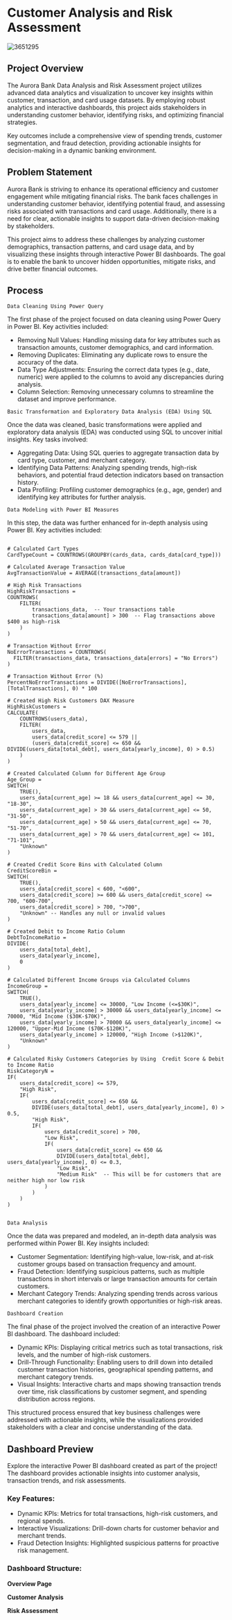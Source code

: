 # Customer Analysis and Risk Assessment 
![3651295](https://github.com/user-attachments/assets/6c6fabce-f0e1-4554-8b83-fd4d30b43b55)

## Project Overview
The Aurora Bank Data Analysis and Risk Assessment project utilizes advanced data analytics and visualization to uncover key insights within customer, transaction, and card usage datasets. By employing robust analytics and interactive dashboards, this project aids stakeholders in understanding customer behavior, identifying risks, and optimizing financial strategies.

Key outcomes include a comprehensive view of spending trends, customer segmentation, and fraud detection, providing actionable insights for decision-making in a dynamic banking environment.

## Problem Statement
Aurora Bank is striving to enhance its operational efficiency and customer engagement while mitigating financial risks. The bank faces challenges in understanding customer behavior, identifying potential fraud, and assessing risks associated with transactions and card usage. Additionally, there is a need for clear, actionable insights to support data-driven decision-making by stakeholders.

This project aims to address these challenges by analyzing customer demographics, transaction patterns, and card usage data, and by visualizing these insights through interactive Power BI dashboards. The goal is to enable the bank to uncover hidden opportunities, mitigate risks, and drive better financial outcomes.

## Process
`Data Cleaning Using Power Query`
 
The first phase of the project focused on data cleaning using Power Query in Power BI. Key activities included:

- Removing Null Values: Handling missing data for key attributes such as transaction amounts, customer demographics, and card information.
- Removing Duplicates: Eliminating any duplicate rows to ensure the accuracy of the data.
- Data Type Adjustments: Ensuring the correct data types (e.g., date, numeric) were applied to the columns to avoid any discrepancies during analysis.
- Column Selection: Removing unnecessary columns to streamline the dataset and improve performance.

`Basic Transformation and Exploratory Data Analysis (EDA) Using SQL`

Once the data was cleaned, basic transformations were applied and exploratory data analysis (EDA) was conducted using SQL to uncover initial insights. Key tasks involved:

- Aggregating Data: Using SQL queries to aggregate transaction data by card type, customer, and merchant category.
- Identifying Data Patterns: Analyzing spending trends, high-risk behaviors, and potential fraud detection indicators based on transaction history.
- Data Profiling: Profiling customer demographics (e.g., age, gender) and identifying key attributes for further analysis.

`Data Modeling with Power BI Measures`

In this step, the data was further enhanced for in-depth analysis using Power BI. Key activities included:

<pre><code>
# Calculated Cart Types 
CardTypeCount = COUNTROWS(GROUPBY(cards_data, cards_data[card_type]))

# Calculated Average Transaction Value
AvgTransactionValue = AVERAGE(transactions_data[amount])

# High Risk Transactions 
HighRiskTransactions = 
COUNTROWS(
    FILTER(
        transactions_data,  -- Your transactions table
        transactions_data[amount] > 300  -- Flag transactions above $400 as high-risk
    )
)
  
# Transaction Without Error 
NoErrorTransactions = COUNTROWS(
  FILTER(transactions_data, transactions_data[errors] = "No Errors")
)

# Transaction Without Error (%)
PercentNoErrorTransactions = DIVIDE([NoErrorTransactions], [TotalTransactions], 0) * 100

# Created High Risk Customers DAX Measure 
HighRiskCustomers = 
CALCULATE(
    COUNTROWS(users_data),
    FILTER(
        users_data,
        users_data[credit_score] <= 579 || 
        (users_data[credit_score] <= 650 && DIVIDE(users_data[total_debt], users_data[yearly_income], 0) > 0.5)
    )
)

# Created Calculated Column for Different Age Group 
Age_Group = 
SWITCH(
    TRUE(),
    users_data[current_age] >= 18 && users_data[current_age] <= 30, "18-30",
    users_data[current_age] > 30 && users_data[current_age] <= 50, "31-50",
    users_data[current_age] > 50 && users_data[current_age] <= 70, "51-70",
    users_data[current_age] > 70 && users_data[current_age] <= 101, "71-101",
    "Unknown"
)

# Created Credit Score Bins with Calculated Column 
CreditScoreBin = 
SWITCH(
    TRUE(),
    users_data[credit_score] < 600, "<600",
    users_data[credit_score] >= 600 && users_data[credit_score] <= 700, "600-700",
    users_data[credit_score] > 700, ">700",
    "Unknown" -- Handles any null or invalid values
)

# Created Debit to Income Ratio Column 
DebtToIncomeRatio = 
DIVIDE(
    users_data[total_debt],
    users_data[yearly_income],
    0
)

# Calculated Different Income Groups via Calculated Columns
IncomeGroup = 
SWITCH(
    TRUE(),
    users_data[yearly_income] <= 30000, "Low Income (<=$30K)",
    users_data[yearly_income] > 30000 && users_data[yearly_income] <= 70000, "Mid Income ($30K-$70K)",
    users_data[yearly_income] > 70000 && users_data[yearly_income] <= 120000, "Upper-Mid Income ($70K-$120K)",
    users_data[yearly_income] > 120000, "High Income (>$120K)",
    "Unknown"
)

# Calculated Risky Customers Categories by Using  Credit Score & Debit to Income Ratio
RiskCategoryN = 
IF(
    users_data[credit_score] <= 579,
    "High Risk", 
    IF(
        users_data[credit_score] <= 650 && 
        DIVIDE(users_data[total_debt], users_data[yearly_income], 0) > 0.5,
        "High Risk", 
        IF(
            users_data[credit_score] > 700,
            "Low Risk", 
            IF(
                users_data[credit_score] <= 650 && 
                DIVIDE(users_data[total_debt], users_data[yearly_income], 0) <= 0.3,
                "Low Risk", 
                "Medium Risk"  -- This will be for customers that are neither high nor low risk
            )
        )
    )
)

</code></pre>

`Data Analysis`

Once the data was prepared and modeled, an in-depth data analysis was performed within Power BI. Key insights included:

- Customer Segmentation: Identifying high-value, low-risk, and at-risk customer groups based on transaction frequency and amount.
- Fraud Detection: Identifying suspicious patterns, such as multiple transactions in short intervals or large transaction amounts for certain customers.
- Merchant Category Trends: Analyzing spending trends across various merchant categories to identify growth opportunities or high-risk areas.

`Dashboard Creation`

The final phase of the project involved the creation of an interactive Power BI dashboard. The dashboard included:

- Dynamic KPIs: Displaying critical metrics such as total transactions, risk levels, and the number of high-risk customers.
- Drill-Through Functionality: Enabling users to drill down into detailed customer transaction histories, geographical spending patterns, and merchant category trends.
- Visual Insights: Interactive charts and maps showing transaction trends over time, risk classifications by customer segment, and spending distribution across regions.

This structured process ensured that key business challenges were addressed with actionable insights, while the visualizations provided stakeholders with a clear and concise understanding of the data.

## Dashboard Preview

Explore the interactive Power BI dashboard created as part of the project! The dashboard provides actionable insights into customer analysis, transaction trends, and risk assessments.

### Key Features:
- Dynamic KPIs: Metrics for total transactions, high-risk customers, and regional spends.
- Interactive Visualizations: Drill-down charts for customer behavior and merchant trends.
- Fraud Detection Insights: Highlighted suspicious patterns for proactive risk management.
  
### Dashboard Structure:

**Overview Page**


**Customer Analysis**


**Risk Assessment**




